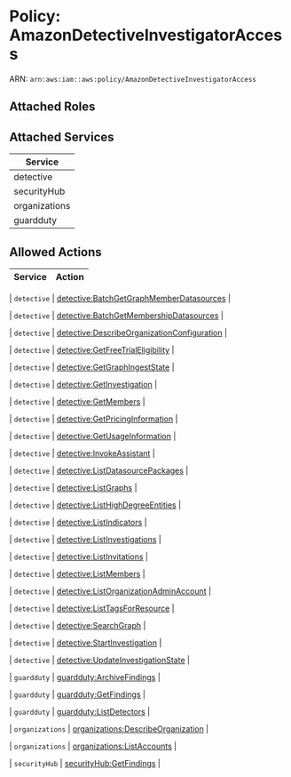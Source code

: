 # Policy: AmazonDetectiveInvestigatorAccess

ARN: `arn:aws:iam::aws:policy/AmazonDetectiveInvestigatorAccess`

## Attached Roles

## Attached Services

| Service |
|---------|
| detective |
| securityHub |
| organizations |
| guardduty |

## Allowed Actions

| Service | Action |
|:-------:|--------|

| `detective` | [detective:BatchGetGraphMemberDatasources](../actions.md#detective:batchgetgraphmemberdatasources) |

| `detective` | [detective:BatchGetMembershipDatasources](../actions.md#detective:batchgetmembershipdatasources) |

| `detective` | [detective:DescribeOrganizationConfiguration](../actions.md#detective:describeorganizationconfiguration) |

| `detective` | [detective:GetFreeTrialEligibility](../actions.md#detective:getfreetrialeligibility) |

| `detective` | [detective:GetGraphIngestState](../actions.md#detective:getgraphingeststate) |

| `detective` | [detective:GetInvestigation](../actions.md#detective:getinvestigation) |

| `detective` | [detective:GetMembers](../actions.md#detective:getmembers) |

| `detective` | [detective:GetPricingInformation](../actions.md#detective:getpricinginformation) |

| `detective` | [detective:GetUsageInformation](../actions.md#detective:getusageinformation) |

| `detective` | [detective:InvokeAssistant](../actions.md#detective:invokeassistant) |

| `detective` | [detective:ListDatasourcePackages](../actions.md#detective:listdatasourcepackages) |

| `detective` | [detective:ListGraphs](../actions.md#detective:listgraphs) |

| `detective` | [detective:ListHighDegreeEntities](../actions.md#detective:listhighdegreeentities) |

| `detective` | [detective:ListIndicators](../actions.md#detective:listindicators) |

| `detective` | [detective:ListInvestigations](../actions.md#detective:listinvestigations) |

| `detective` | [detective:ListInvitations](../actions.md#detective:listinvitations) |

| `detective` | [detective:ListMembers](../actions.md#detective:listmembers) |

| `detective` | [detective:ListOrganizationAdminAccount](../actions.md#detective:listorganizationadminaccount) |

| `detective` | [detective:ListTagsForResource](../actions.md#detective:listtagsforresource) |

| `detective` | [detective:SearchGraph](../actions.md#detective:searchgraph) |

| `detective` | [detective:StartInvestigation](../actions.md#detective:startinvestigation) |

| `detective` | [detective:UpdateInvestigationState](../actions.md#detective:updateinvestigationstate) |

| `guardduty` | [guardduty:ArchiveFindings](../actions.md#guardduty:archivefindings) |

| `guardduty` | [guardduty:GetFindings](../actions.md#guardduty:getfindings) |

| `guardduty` | [guardduty:ListDetectors](../actions.md#guardduty:listdetectors) |

| `organizations` | [organizations:DescribeOrganization](../actions.md#organizations:describeorganization) |

| `organizations` | [organizations:ListAccounts](../actions.md#organizations:listaccounts) |

| `securityHub` | [securityHub:GetFindings](../actions.md#securityhub:getfindings) |
